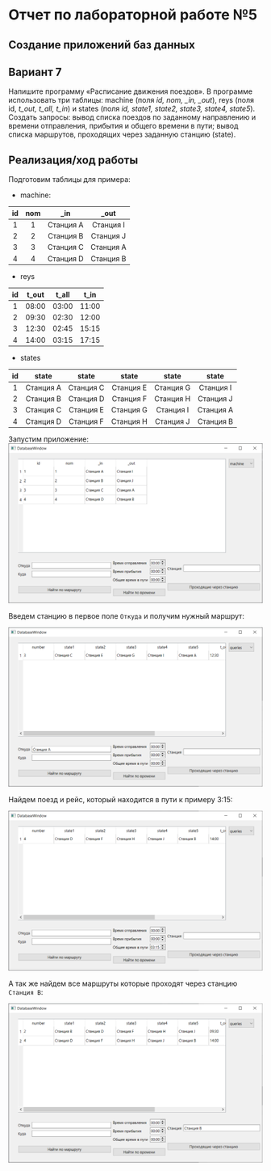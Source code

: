 # Отчет по лабораторной работе №5

## Создание приложений баз данных

## Вариант 7

Напишите программу «Расписание движения поездов». В программе использовать три таблицы: machine (поля *id, nom, _in, _out*), reys (поля id, *t_out, t_all, t_in*) и states (поля *id, state1, state2, state3, state4, state5*). Создать запросы: вывод списка поездов по заданному направлению и времени отправления, прибытия и общего времени в пути; вывод списка маршрутов, проходящих через заданную станцию (state).

## Реализация/ход работы

Подготовим таблицы для примера:

- machine:

| id | nom | _in | _out |
|:--:|:--:|:--:|:--:|
|1|1|Станция A|Станция I|
|2|2|Станция B|Станция J|
|3|3|Станция C|Станция A|
|4|4|Станция D|Станция B|

- reys

| id | t_out | t_all | t_in |
|:--:|:--:|:--:|:--:|
|1|08:00|03:00|11:00|
|2|09:30|02:30|12:00|
|3|12:30|02:45|15:15|
|4|14:00|03:15|17:15|

- states

| id | state | state | state | state | state |
|:--:|:--:|:--:|:--:|:--:|:--:|
|1|Станция A|Станция C|Станция E|Станция G|Станция I|
|2|Станция B|Станция D|Станция F|Станция H|Станция J|
|3|Станция C|Станция E|Станция G|Станция I|Станция A|
|4|Станция D|Станция F|Станция H|Станция J|Станция B|

Запустим приложение:
![image](./images/image.png)

Введем станцию в первое поле `Откуда` и получим нужный маршрут:

![image](./images/image-1.png)

Найдем поезд и рейс, который находится в пути к примеру 3:15:

![image](./images/image-2.png)

А так же найдем все маршруты которые проходят через станцию `Станция В`:

![image](./images/image-3.png)
